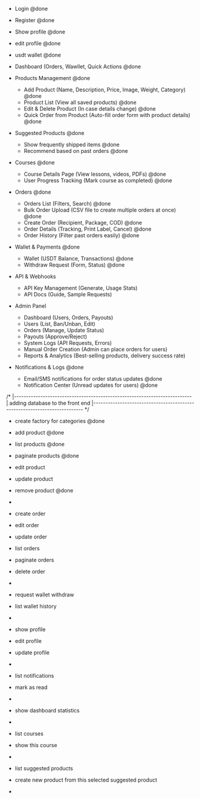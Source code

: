 - Login @done
- Register @done
- Show profile @done
- edit profile @done
- usdt wallet @done
- Dashboard (Orders, Wawllet, Quick Actions @done

- Products Management @done
  - Add Product (Name, Description, Price, Image, Weight, Category) @done
  - Product List (View all saved products) @done
  - Edit & Delete Product (In case details change) @done
  - Quick Order from Product (Auto-fill order form with product details) @done

- Suggested Products @done
  - Show frequently shipped items @done
  - Recommend based on past orders @done

- Courses @done
  - Course Details Page (View lessons, videos, PDFs) @done
  - User Progress Tracking (Mark course as completed) @done


- Orders @done
  - Orders List (Filters, Search) @done
  - Bulk Order Upload (CSV file to create multiple orders at once) @done
  - Create Order (Recipient, Package, COD) @done
  - Order Details (Tracking, Print Label, Cancel) @done
  - Order History (Filter past orders easily) @done

- Wallet & Payments @done
  - Wallet (USDT Balance, Transactions) @done
  - Withdraw Request (Form, Status) @done

- API & Webhooks
  - API Key Management (Generate, Usage Stats)
  - API Docs (Guide, Sample Requests)

- Admin Panel
  - Dashboard (Users, Orders, Payouts)
  - Users (List, Ban/Unban, Edit)
  - Orders (Manage, Update Status)
  - Payouts (Approve/Reject)
  - System Logs (API Requests, Errors)
  - Manual Order Creation (Admin can place orders for users)
  - Reports & Analytics (Best-selling products, delivery success rate)

- Notifications & Logs @done
  - Email/SMS notifications for order status updates @done
  - Notification Center (Unread updates for users) @done


/*
|--------------------------------------------------------------------------
| adding database to the front end
|--------------------------------------------------------------------------
*/

- create factory for categories @done

- add product @done
- list products @done
- paginate products @done
- edit product
- update product
- remove product @done
- 
- create order
- edit order 
- update order
- list orders
- paginate orders
- delete order
- 
- request wallet withdraw
- list wallet history
- 
- show profile 
- edit profile
- update profile
- 
- list notifications
- mark as read 
- 
- show dashboard statistics
- 
- list courses
- show this course
- 
- list suggested products
- create new product from this selected suggested product
- 
